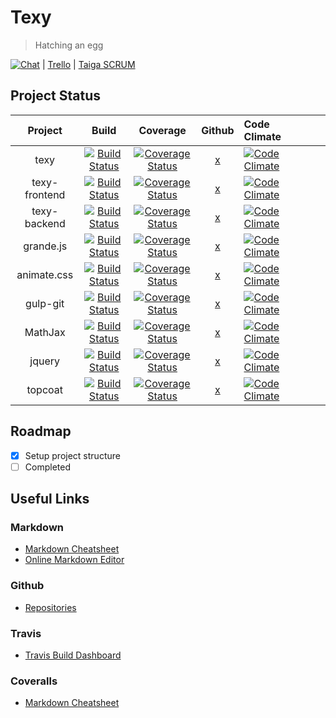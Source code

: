 # Texy
> Hatching an egg

[![Chat](https://badges.gitter.im/gitterHQ/gitter.svg)](https://gitter.im/viknash/texy) |
[Trello](https://trello.com/b/ChYrpKrX/texy) |
[Taiga SCRUM](https://tree.taiga.io/project/viknash-texy/)

## Project Status
|  Project 	|  Build  	|   Coverage	| Github | Code Climate |   	|   	|   	|
|:---:	|:---:	|:---:	|:---:	|:---	|:---:	|:---:	|:---:	|
|   texy	|   [![Build Status](https://travis-ci.org/viknash/texy.png)](https://travis-ci.org/viknash/texy)	|   [![Coverage Status](https://coveralls.io/repos/viknash/texy/badge.svg)](https://coveralls.io/r/viknash/texy)	| [x](https://github.com/viknash/texy)  	|   [![Code Climate](https://codeclimate.com/github/viknash/texy/badges/gpa.svg)](https://codeclimate.com/github/viknash/texy)	|   	|   	|   	|
|   texy-frontend	|   [![Build Status](https://travis-ci.org/viknash/texy-frontend.png)](https://travis-ci.org/viknash/texy-frontend)	|   [![Coverage Status](https://coveralls.io/repos/viknash/texy-frontend/badge.svg)](https://coveralls.io/r/viknash/texy-frontend)	| [x](https://github.com/viknash/texy-frontend)  	|  [![Code Climate](https://codeclimate.com/github/viknash/texy-frontend/badges/gpa.svg)](https://codeclimate.com/github/viknash/texy-frontend) 	|   	|   	|   	|
|   texy-backend	|   [![Build Status](https://travis-ci.org/viknash/texy-backend.png)](https://travis-ci.org/viknash/texy-backend)	|   [![Coverage Status](https://coveralls.io/repos/viknash/texy-backend/badge.svg)](https://coveralls.io/r/viknash/texy-backend)	| [x](https://github.com/viknash/texy-backend)  	|   [![Code Climate](https://codeclimate.com/github/viknash/texy-backend/badges/gpa.svg)](https://codeclimate.com/github/viknash/texy-backend)	|   	|   	|   	|
|    grande.js	|   [![Build Status](https://travis-ci.org/viknash/grande.js.png)](https://travis-ci.org/viknash/grande.js)	|   [![Coverage Status](https://coveralls.io/repos/viknash/grande.js/badge.svg)](https://coveralls.io/r/viknash/grande.js)	| [x](https://github.com/viknash/grande.js)  	|   [![Code Climate](https://codeclimate.com/github/viknash/grande.js/badges/gpa.svg)](https://codeclimate.com/github/viknash/grande.js)	|   	|   	|   	|
|    animate.css	|   [![Build Status](https://travis-ci.org/viknash/animate.css.png)](https://travis-ci.org/viknash/animate.css)	|   [![Coverage Status](https://coveralls.io/repos/viknash/animate.css/badge.svg)](https://coveralls.io/r/viknash/animate.css)	| [x](https://github.com/viknash/animate.css)  	|   [![Code Climate](https://codeclimate.com/github/viknash/animate.css/badges/gpa.svg)](https://codeclimate.com/github/viknash/animate.css)	|   	|   	|   	|
|    gulp-git	|   [![Build Status](https://travis-ci.org/viknash/gulp-git.png)](https://travis-ci.org/viknash/gulp-git)	|   [![Coverage Status](https://coveralls.io/repos/viknash/gulp-git/badge.svg)](https://coveralls.io/r/viknash/animate.css)	| [x](https://github.com/viknash/gulp-git)  	|   [![Code Climate](https://codeclimate.com/github/viknash/gulp-git/badges/gpa.svg)](https://codeclimate.com/github/viknash/gulp-git)	|   	|   	|   	|
|    MathJax	|   [![Build Status](https://travis-ci.org/viknash/MathJax.png)](https://travis-ci.org/viknash/MathJax)	|   [![Coverage Status](https://coveralls.io/repos/viknash/MathJax/badge.svg)](https://coveralls.io/r/viknash/MathJax)	| [x](https://github.com/viknash/MathJax)  	|  [![Code Climate](https://codeclimate.com/github/viknash/MathJax/badges/gpa.svg)](https://codeclimate.com/github/viknash/MathJax) 	|   	|   	|   	|
|    jquery	|   [![Build Status](https://travis-ci.org/viknash/jquery.png)](https://travis-ci.org/viknash/jquery)	|   [![Coverage Status](https://coveralls.io/repos/viknash/jquery/badge.svg)](https://coveralls.io/r/viknash/jquery)	| [x](https://github.com/viknash/jquery)  	|   [![Code Climate](https://codeclimate.com/github/viknash/jquery/badges/gpa.svg)](https://codeclimate.com/github/viknash/jquery)	|   	|   	|   	|
|    topcoat	|   [![Build Status](https://travis-ci.org/viknash/topcoat.png)](https://travis-ci.org/viknash/topcoat)	|   [![Coverage Status](https://coveralls.io/repos/viknash/topcoat/badge.svg)](https://coveralls.io/r/viknash/topcoat)	| [x](https://github.com/viknash/topcoat)  	|  [![Code Climate](https://codeclimate.com/github/viknash/topcoat/badges/gpa.svg)](https://codeclimate.com/github/viknash/topcoat) 	|   	|   	|   	|

## Roadmap

- [x] Setup project structure
- [ ] Completed

## Useful Links

### Markdown
- [Markdown Cheatsheet](https://github.com/adam-p/markdown-here/wiki/Markdown-Cheatsheet)
- [Online Markdown Editor](http://dillinger.io/)

### Github
- [Repositories](https://github.com/viknash?tab=repositories)

### Travis
- [Travis Build Dashboard](https://travis-ci.org/)

### Coveralls
- [Markdown Cheatsheet](https://github.com/adam-p/markdown-here/wiki/Markdown-Cheatsheet)
